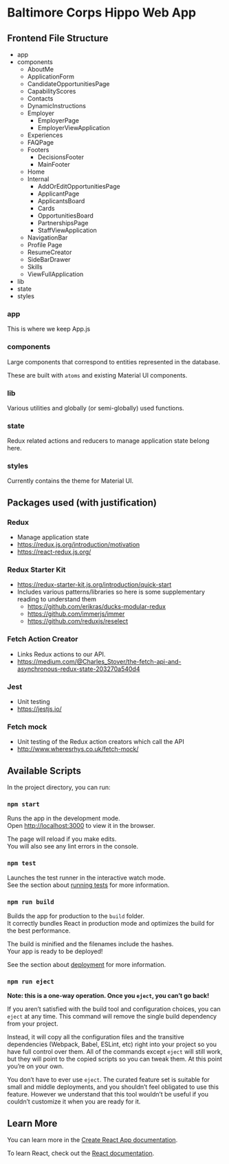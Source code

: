 # Baltimore Corps Hippo Web App

## Frontend File Structure

- app
- components
  - AboutMe
  - ApplicationForm
  - CandidateOpportunitiesPage
  - CapabilityScores
  - Contacts
  - DynamicInstructions
  - Employer
    - EmployerPage
    - EmployerViewApplication
  - Experiences
  - FAQPage
  - Footers
    - DecisionsFooter
    - MainFooter
  - Home
  - Internal
    - AddOrEditOpportunitiesPage
    - ApplicantPage
    - ApplicantsBoard
    - Cards
    - OpportunitiesBoard
    - PartnershipsPage
    - StaffViewApplication
  - NavigationBar
  - Profile Page
  - ResumeCreator
  - SideBarDrawer
  - Skills
  - ViewFullApplication
- lib
- state
- styles


### app

This is where we keep App.js 

### components

Large components that correspond to entities represented in the database.

These are built with `atoms` and existing Material UI components.

### lib

Various utilities and globally (or semi-globally) used functions.

### state

Redux related actions and reducers to manage application state belong here.

### styles

Currently contains the theme for Material UI.


## Packages used (with justification)

### Redux
- Manage application state
- https://redux.js.org/introduction/motivation
- https://react-redux.js.org/

### Redux Starter Kit
- https://redux-starter-kit.js.org/introduction/quick-start
- Includes various patterns/libraries so here is some supplementary reading to understand them
  - https://github.com/erikras/ducks-modular-redux
  - https://github.com/immerjs/immer
  - https://github.com/reduxjs/reselect

### Fetch Action Creator
- Links Redux actions to our API.
- https://medium.com/@Charles_Stover/the-fetch-api-and-asynchronous-redux-state-203270a540d4

### Jest
- Unit testing
- https://jestjs.io/

### Fetch mock
- Unit testing of the Redux action creators which call the API
- http://www.wheresrhys.co.uk/fetch-mock/


## Available Scripts

In the project directory, you can run:

### `npm start`

Runs the app in the development mode.<br>
Open [http://localhost:3000](http://localhost:3000) to view it in the browser.

The page will reload if you make edits.<br>
You will also see any lint errors in the console.

### `npm test`

Launches the test runner in the interactive watch mode.<br>
See the section about [running tests](https://facebook.github.io/create-react-app/docs/running-tests) for more information.

### `npm run build`

Builds the app for production to the `build` folder.<br>
It correctly bundles React in production mode and optimizes the build for the best performance.

The build is minified and the filenames include the hashes.<br>
Your app is ready to be deployed!

See the section about [deployment](https://facebook.github.io/create-react-app/docs/deployment) for more information.

### `npm run eject`

**Note: this is a one-way operation. Once you `eject`, you can’t go back!**

If you aren’t satisfied with the build tool and configuration choices, you can `eject` at any time. This command will remove the single build dependency from your project.

Instead, it will copy all the configuration files and the transitive dependencies (Webpack, Babel, ESLint, etc) right into your project so you have full control over them. All of the commands except `eject` will still work, but they will point to the copied scripts so you can tweak them. At this point you’re on your own.

You don’t have to ever use `eject`. The curated feature set is suitable for small and middle deployments, and you shouldn’t feel obligated to use this feature. However we understand that this tool wouldn’t be useful if you couldn’t customize it when you are ready for it.


## Learn More

You can learn more in the [Create React App documentation](https://facebook.github.io/create-react-app/docs/getting-started).

To learn React, check out the [React documentation](https://reactjs.org/).
